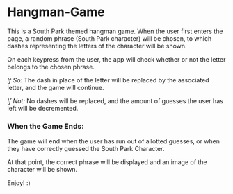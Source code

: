 # Hangman-Game

This is a South Park themed hangman game. When the user first enters the page, a random phrase (South Park character) will be chosen, to which dashes representing the letters of the character will be shown. 

On each keypress from the user, the app will check whether or not the letter belongs to the chosen phrase. 

_If So:_ The dash in place of the letter will be replaced by the associated letter, and the game will continue.

_If Not:_ No dashes will be replaced, and the amount of guesses the user has left will be decremented. 

### When the Game Ends: 
The game will end when the user has run out of allotted guesses, or when they have correctly guessed the South Park Character. 

At that point, the correct phrase will be displayed and an image of the character will be shown. 

Enjoy! :)